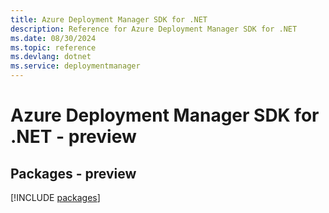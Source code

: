 ```yaml
---
title: Azure Deployment Manager SDK for .NET
description: Reference for Azure Deployment Manager SDK for .NET
ms.date: 08/30/2024
ms.topic: reference
ms.devlang: dotnet
ms.service: deploymentmanager
---
```

# Azure Deployment Manager SDK for .NET - preview
## Packages - preview
[!INCLUDE [packages](deployment-manager-index.md)]